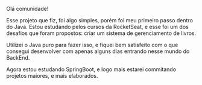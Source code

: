 Olá comunidade!

Esse projeto que fiz, foi algo simples, porém foi meu primeiro passo dentro do Java. 
Estou estudando pelos cursos da RocketSeat, e esse foi um dos desafios que foram propostos: criar um sistema de gerenciamento de livros.

Utilizei o Java puro para fazer isso, e fiquei bem satisfeito com o que consegui desenvolver com apenas alguns dias entrando nesse mundo do BackEnd. 

Agora estou estudando SpringBoot, e logo mais estarei commitando projetos maiores, e mais elaborados.
